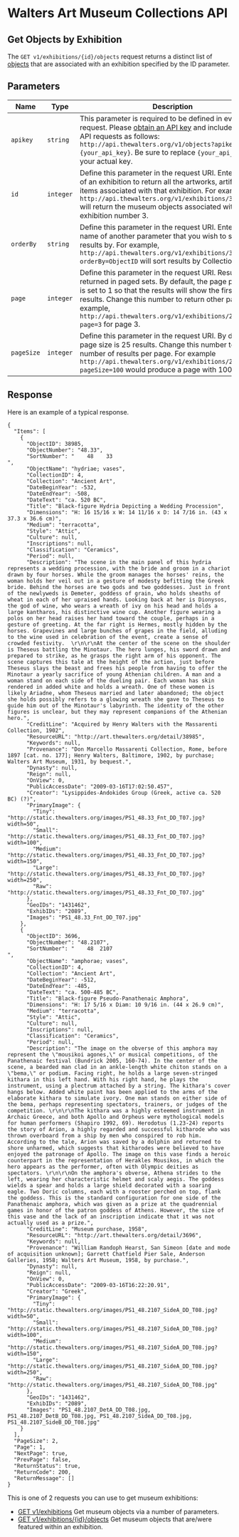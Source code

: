 Walters Art Museum Collections API 
===============================================================================

## Get Objects by Exhibition 

The `GET v1/exhibitions/{id}/objects` request returns a distinct list of [objects](/objects/README.md) that are associated with an exhibition specified by the ID parameter.


## Parameters

Name | Type | Description
-----|------|--------------
`apikey` | `string` | This parameter is required to be defined in every API request. Please [obtain an API key](http://api.thewalters.org/) and include it in your API requests as follows: `http://api.thewalters.org/v1/objects?apikey={your_api_key}`. Be sure to replace `{your_api_key}` with your actual key. 
`id` | `integer` | Define this parameter in the request URI. Enter the ID of an exhibition to return all the artworks, artifacts or items associated with that exhibition. For example, `http://api.thewalters.org/v1/exhibitions/3/objects` will return the museum objects associated with exhibition number 3.
`orderBy` | `string` | Define this parameter in the request URI. Enter the name of another parameter that you wish to sort results by. For example, `http://api.thewalters.org/v1/exhibitions/3/objects?orderBy=ObjectID` will sort results by CollectionName.
`page` | `integer` | Define this parameter in the request URI. Results are returned in paged sets. By default, the page parameter is set to 1 so that the results will show the first page of results. Change this number to return other pages. For example, `http://api.thewalters.org/v1/exhibitions/2/objects?page=3` for page 3. 
`pageSize` | `integer` | Define this parameter in the request URI. By default page size is 25 results. Change this number to alter the number of results per page. For example `http://api.thewalters.org/v1/exhibitions/2/objects?pageSize=100` would produce a page with 100 results.

## Response

Here is an example of a typical response.


```
{
  "Items": [
    {
      "ObjectID": 38985,
      "ObjectNumber": "48.33",
      "SortNumber": "    48    33                                            ",
      "ObjectName": "hydriae; vases",
      "CollectionID": 4,
      "Collection": "Ancient Art",
      "DateBeginYear": -532,
      "DateEndYear": -508,
      "DateText": "ca. 520 BC",
      "Title": "Black-figure Hydria Depicting a Wedding Procession",
      "Dimensions": "H: 16 15/16 x W: 14 11/16 x D: 14 7/16 in. (43 x 37.3 x 36.6 cm)",
      "Medium": "terracotta",
      "Style": "Attic",
      "Culture": null,
      "Inscriptions": null,
      "Classification": "Ceramics",
      "Period": null,
      "Description": "The scene in the main panel of this hydria represents a wedding procession, with the bride and groom in a chariot drawn by four horses. While the groom manages the horses' reins, the woman holds her veil out in a gesture of modesty befitting the Greek bride. Behind the horses are two gods and two goddesses. Just in front of the newlyweds is Demeter, goddess of grain, who holds sheaths of wheat in each of her upraised hands. Looking back at her is Dionysos, the god of wine, who wears a wreath of ivy on his head and holds a large kantharos, his distinctive wine cup. Another figure wearing a polos on her head raises her hand toward the couple, perhaps in a gesture of greeting. At the far right is Hermes, mostly hidden by the horses. Grapevines and large bunches of grapes in the field, alluding to the wine used in celebration of the event, create a sense of crowded festivity.  \r\n\r\nAt the center of the scene on the shoulder is Theseus battling the Minotaur. The hero lunges, his sword drawn and prepared to strike, as he grasps the right arm of his opponent. The scene captures this tale at the height of the action, just before Theseus slays the beast and frees his people from having to offer the Minotaur a yearly sacrifice of young Athenian children. A man and a woman stand on each side of the dueling pair. Each woman has skin rendered in added white and holds a wreath. One of these women is likely Ariadne, whom Theseus married and later abandoned; the object she holds possibly refers to a glowing wreath she gave to Theseus to guide him out of the Minotaur's labyrinth. The identity of the other figures is unclear, but they may represent companions of the Athenian hero.",
      "CreditLine": "Acquired by Henry Walters with the Massarenti Collection, 1902",
      "ResourceURL": "http://art.thewalters.org/detail/38985",
      "Keywords": null,
      "Provenance": "Don Marcello Massarenti Collection, Rome, before 1897 [cat. no. 177]; Henry Walters, Baltimore, 1902, by purchase; Walters Art Museum, 1931, by bequest.",
      "Dynasty": null,
      "Reign": null,
      "OnView": 0,
      "PublicAccessDate": "2009-03-16T17:02:50.457",
      "Creator": "Lysippides-Andokides Group (Greek, active ca. 520 BC) (?)",
      "PrimaryImage": {
        "Tiny": "http://static.thewalters.org/images/PS1_48.33_Fnt_DD_T07.jpg?width=50",
        "Small": "http://static.thewalters.org/images/PS1_48.33_Fnt_DD_T07.jpg?width=100",
        "Medium": "http://static.thewalters.org/images/PS1_48.33_Fnt_DD_T07.jpg?width=150",
        "Large": "http://static.thewalters.org/images/PS1_48.33_Fnt_DD_T07.jpg?width=250",
        "Raw": "http://static.thewalters.org/images/PS1_48.33_Fnt_DD_T07.jpg"
      },
      "GeoIDs": "1431462",
      "ExhibIDs": "2089",
      "Images": "PS1_48.33_Fnt_DD_T07.jpg"
    },
    {
      "ObjectID": 3696,
      "ObjectNumber": "48.2107",
      "SortNumber": "    48  2107                                            ",
      "ObjectName": "amphorae; vases",
      "CollectionID": 4,
      "Collection": "Ancient Art",
      "DateBeginYear": -512,
      "DateEndYear": -485,
      "DateText": "ca. 500-485 BC",
      "Title": "Black-figure Pseudo-Panathenaic Amphora",
      "Dimensions": "H: 17 5/16 x Diam: 10 9/16 in. (44 x 26.9 cm)",
      "Medium": "terracotta",
      "Style": "Attic",
      "Culture": null,
      "Inscriptions": null,
      "Classification": "Ceramics",
      "Period": null,
      "Description": "The image on the obverse of this amphora may represent the \"mousikoi agones,\" or musical competitions, of the Panathenaic festival (Bundrick 2005, 160-74). In the center of the scene, a bearded man clad in an ankle-length white chiton stands on a \"bema,\" or podium. Facing right, he holds a large seven-stringed kithara in this left hand. With his right hand, he plays the instrument, using a plectrum attached by a string. The kithara's cover hangs below. Added white paint has been applied to the arms of the elaborate kithara to simulate ivory. One man stands on either side of the bema, perhaps representing spectators, trainers, or judges of the competition. \r\n\r\nThe kithara was a highly esteemed instrument in Archaic Greece, and both Apollo and Orpheus were mythological models for human performers (Shapiro 1992, 69). Herodotus (1.23-24) reports the story of Arion, a highly regarded and successful kitharode who was thrown overboard from a ship by men who conspired to rob him. According to the tale, Arion was saved by a dolphin and returned to shore unharmed, which suggests that kitharodes were believed to have enjoyed the patronage of Apollo. The image on this vase finds a heroic counterpart in the representation of Herakles Mousikos, in which the hero appears as the performer, often with Olympic deities as spectators. \r\n\r\nOn the amphora's obverse, Athena strides to the left, wearing her characteristic helmet and scaly aegis. The goddess wields a spear and holds a large shield decorated with a soaring eagle. Two Doric columns, each with a rooster perched on top, flank the goddess. This is the standard configuration for one side of the Panathenaic amphora, which was given as a prize at the quadrennial games in honor of the patron goddess of Athens. However, the size of this vase and the lack of an inscription indicate that it was not actually used as a prize.",
      "CreditLine": "Museum purchase, 1958",
      "ResourceURL": "http://art.thewalters.org/detail/3696",
      "Keywords": null,
      "Provenance": "William Randoph Hearst, San Simeon [date and mode of acquisition unknown]; Garrett Chatfield Pier Sale, Anderson Galleries, 1958; Walters Art Museum, 1958, by purchase.",
      "Dynasty": null,
      "Reign": null,
      "OnView": 0,
      "PublicAccessDate": "2009-03-16T16:22:20.91",
      "Creator": "Greek",
      "PrimaryImage": {
        "Tiny": "http://static.thewalters.org/images/PS1_48.2107_SideA_DD_T08.jpg?width=50",
        "Small": "http://static.thewalters.org/images/PS1_48.2107_SideA_DD_T08.jpg?width=100",
        "Medium": "http://static.thewalters.org/images/PS1_48.2107_SideA_DD_T08.jpg?width=150",
        "Large": "http://static.thewalters.org/images/PS1_48.2107_SideA_DD_T08.jpg?width=250",
        "Raw": "http://static.thewalters.org/images/PS1_48.2107_SideA_DD_T08.jpg"
      },
      "GeoIDs": "1431462",
      "ExhibIDs": "2089",
      "Images": "PS1_48.2107_DetA_DD_T08.jpg, PS1_48.2107_DetB_DD_T08.jpg, PS1_48.2107_SideA_DD_T08.jpg, PS1_48.2107_SideB_DD_T08.jpg"
    }
  ],
  "PageSize": 2,
  "Page": 1,
  "NextPage": true,
  "PrevPage": false,
  "ReturnStatus": true,
  "ReturnCode": 200,
  "ReturnMessage": []
}
```

This is one of 2 requests you can use to get museum exhibitions:

- [GET v1/exhibitions](exhibitions-get.md) Get museum objects via a number of parameters.
- [GET v1/exhibitions/{id}/objects](exhibitions-objects.md) Get museum objects that are/were featured within an exhibition.